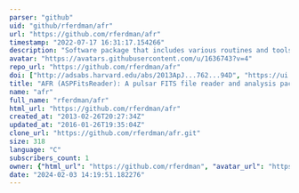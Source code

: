 ```yaml
---
parser: "github"
uid: "github/rferdman/afr"
url: "https://github.com/rferdman/afr"
timestamp: "2022-07-17 16:31:17.154266"
description: "Software package that includes various routines and tools allowing the user to reduce, process, and manipulate pulsar data, and create times-of-arrival compatible with tempo and tempo2 timing software. "
avatar: "https://avatars.githubusercontent.com/u/1636743?v=4"
repo_url: "https://github.com/rferdman/afr"
doi: ["http://adsabs.harvard.edu/abs/2013ApJ...762...94D", "https://ui.adsabs.harvard.edu/abs/2015ascl.soft09003F/abstract"]
title: "AFR (ASPFitsReader): A pulsar FITS file reader and analysis package"
name: "afr"
full_name: "rferdman/afr"
html_url: "https://github.com/rferdman/afr"
created_at: "2013-02-26T20:27:34Z"
updated_at: "2016-01-26T19:35:04Z"
clone_url: "https://github.com/rferdman/afr.git"
size: 318
language: "C"
subscribers_count: 1
owner: {"html_url": "https://github.com/rferdman", "avatar_url": "https://avatars.githubusercontent.com/u/1636743?v=4", "login": "rferdman", "type": "User"}
date: "2024-02-03 14:19:51.182276"
---
```

